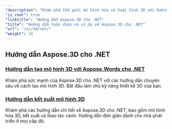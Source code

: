 ```yaml
---
"description": "Khám phá thế giới mô hình hóa và hoạt hình 3D với hướng dẫn Aspose.3D dành cho .NET. Nâng tầm dự án của bạn một cách dễ dàng – từ kết xuất đến đùn tuyến tính."
"is_root": true
"linktitle": "Hướng dẫn Aspose.3D cho .NET"
"title": "Hướng dẫn toàn diện và ví dụ về Aspose.3D cho .NET"
"url": "/vi/3d/net/"
"weight": 10
---
```


## Hướng dẫn Aspose.3D cho .NET
### [Hướng dẫn tạo mô hình 3D với Aspose.Words cho .NET](./guide-to-3d-modeling/)
Khám phá sức mạnh của Aspose.3D cho .NET với các hướng dẫn chuyên sâu về cách tạo mô hình 3D. Bắt đầu làm chủ kỹ năng thiết kế 3D của bạn.
### [Hướng dẫn kết xuất mô hình 3D](./guide-to-rendering/)
Khám phá các hướng dẫn chi tiết về Aspose.3D cho .NET, bao gồm mô hình hóa 3D, kết xuất và thao tác cảnh. Hướng dẫn đơn giản dành cho nhà phát triển ở mọi cấp độ.
